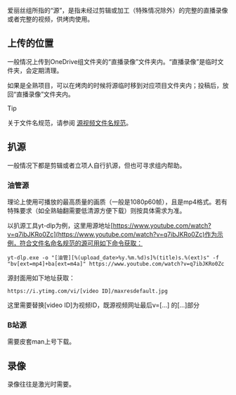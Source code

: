 爱丽丝组所指的“源”，是指未经过剪辑或加工（特殊情况除外）的完整的直播录像或者完整的视频，供烤肉使用。

## 上传的位置

一般情况上传到OneDrive组文件夹的“直播录像”文件夹内。“直播录像”是临时文件夹，会定期清理。

如果是全熟项目，可以在烤肉的时候将源临时移到对应项目文件夹内；投稿后，放回“直播录像”文件夹内。

> [!TIP]
> 关于文件名规范，请参阅 [源视频文件名规范](/handbook/project-management/file-naming-convention.md#源视频)。

## 扒源

一般情况下都是剪辑或者立项人自行扒源，但也可寻求组内帮助。

### 油管源

理论上使用可播放的最高质量的画质（一般是1080p60帧），且是mp4格式。若有特殊要求（如全熟轴翻需要低清源方便下载）则按具体需求为准。

以扒源工具yt-dlp为例，这里用源地址[https://www.youtube.com/watch?v=q7ibJKRo0Zc](https://www.youtube.com/watch?v=q7ibJKRo0Zc)作为示例，符合文件名命名规范的源可用如下命令获取：

`yt-dlp.exe -o "[油管][%(upload_date>%y.%m.%d)s]%(title)s.%(ext)s" -f "bv[ext=mp4]+ba[ext=m4a]" https://www.youtube.com/watch?v=q7ibJKRo0Zc`

源封面用如下地址获取：

`https://i.ytimg.com/vi/[video ID]/maxresdefault.jpg`

这里需要替换[video ID]为视频ID，既源视频网址最后v=[...] 的[...]部分

### B站源

需要皮套man上号下载。

## 录像

录像往往是激光时需要。

